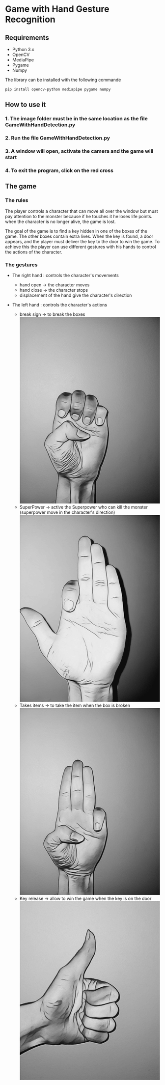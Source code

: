 # Game with Hand Gesture Recognition

## Requirements
- Python 3.x
- OpenCV
- MediaPipe
- Pygame
- Numpy

The library can be installed with the following commande
```bash
pip install opencv-python mediapipe pygame numpy
```
## How to use it
### 1. The image folder must be in the same location as the file GameWithHandDetection.py
### 2. Run the file GameWithHandDetection.py
### 3. A window will open, activate the camera and the game will start
### 4. To exit the program, click on the red cross

## The game
### The rules
The player controls a character that can move all over the window but must pay attention to the monster because if he touches it he loses life points. when the character is no longer alive, the game is lost.

The goal of the game is to find a key hidden in one of the boxes of the game. The other boxes contain extra lives. When the key is found, a door appears, and the player must deliver the key to the door to win the game. 
To achieve this the player can use different gestures with his hands to control the actions of the character.
### The gestures 
- The right hand : controls the character's movements
    - hand open -> the character moves
    - hand close -> the character stops
    - displacement of the hand give the character's direction

- The left hand : controls the character's actions
    - break sign -> to break the boxes
    ![Description de l'image](images_ReadMe/Break.jpg)
    - SuperPower -> active the Superpower who can kill the monster (superpower move in the character's direction)
    ![Description de l'image](images_ReadMe/SuperPowers.jpg)
    - Takes items -> to take the item when the box is broken
    ![Description de l'image](images_ReadMe/TakesItems.jpg)
    - Key release -> allow to win the game when the key is on the door
    ![Description de l'image](images_ReadMe/KeyRelease.jpg)
  
